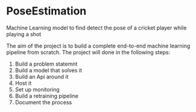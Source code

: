 # PoseEstimation
Machine Learning model to find detect the pose of a cricket player while playing a shot



The aim of the project is to build a complete end-to-end machine learning pipeline from scratch.
The project will done in the following steps:
1. Build a problem statemnt
2. Build a model that solves it
3. Build an Api around it
4. Host it
5. Set up monitoring
6. Build a retraining pipeline
7. Document the process
